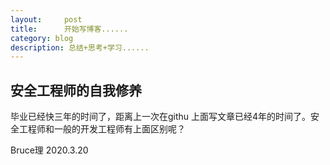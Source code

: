 ```yaml
---
layout:     post
title:      开始写博客......
category: blog
description: 总结+思考+学习......
---
```


## 安全工程师的自我修养
毕业已经快三年的时间了，距离上一次在githu 上面写文章已经4年的时间了。安全工程师和一般的开发工程师有上面区别呢？


Bruce理
2020.3.20